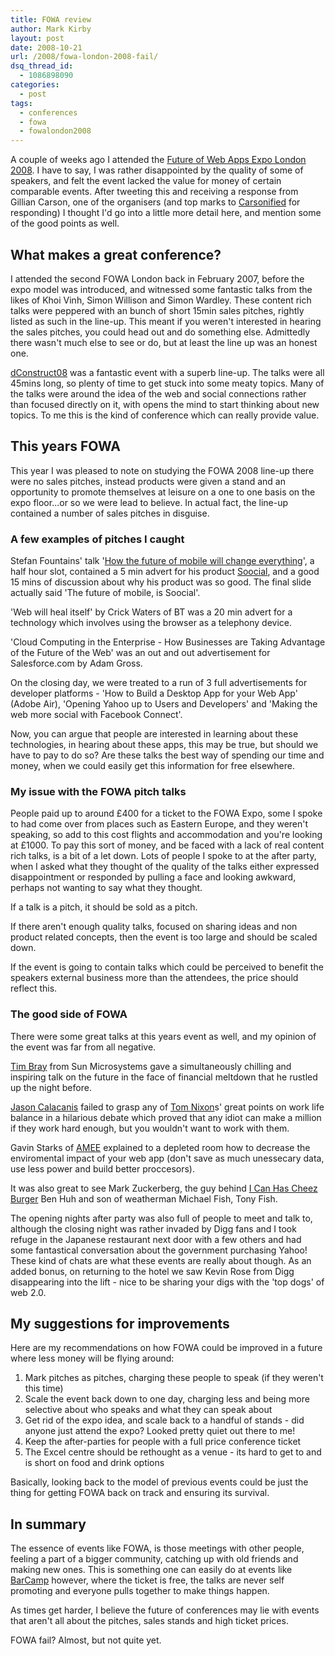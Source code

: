 ```yaml
---
title: FOWA review
author: Mark Kirby
layout: post
date: 2008-10-21
url: /2008/fowa-london-2008-fail/
dsq_thread_id:
  - 1086898090
categories:
  - post
tags:
  - conferences
  - fowa
  - fowalondon2008
---
```


A couple of weeks ago I attended the [Future of Web Apps Expo London 2008][1]. I have to say, I was rather disappointed by the quality of some of speakers, and felt the event lacked the value for money of certain comparable events. After tweeting this and receiving a response from Gillian Carson, one of the organisers (and top marks to [Carsonified][2] for responding) I thought I'd go into a little more detail here, and mention some of the good points as well.

## What makes a great conference?

I attended the second FOWA London back in February 2007, before the expo model was introduced, and witnessed some fantastic talks from the likes of Khoi Vinh, Simon Willison and Simon Wardley. These content rich talks were peppered with an bunch of short 15min sales pitches, rightly listed as such in the line-up. This meant if you weren't interested in hearing the sales pitches, you could head out and do something else. Admittedly there wasn't much else to see or do, but at least the line up was an honest one.

[dConstruct08][3] was a fantastic event with a superb line-up. The talks were all 45mins long, so plenty of time to get stuck into some meaty topics. Many of the talks were around the idea of the web and social connections rather than focused directly on it, with opens the mind to start thinking about new topics. To me this is the kind of conference which can really provide value.

## This years FOWA

This year I was pleased to note on studying the FOWA 2008 line-up there were no sales pitches, instead products were given a stand and an opportunity to promote themselves at leisure on a one to one basis on the expo floor...or so we were lead to believe. In actual fact, the line-up contained a number of sales pitches in disguise.

### A few examples of pitches I caught

Stefan Fountains' talk '[How the future of mobile will change everything][4]', a half hour slot, contained a 5 min advert for his product [Soocial][5], and a good 15 mins of discussion about why his product was so good. The final slide actually said 'The future of mobile, is Soocial'.

'Web will heal itself' by Crick Waters of BT was a 20 min advert for a technology which involves using the browser as a telephony device.

'Cloud Computing in the Enterprise - How Businesses are Taking Advantage of the Future of the Web' was an out and out advertisement for Salesforce.com by Adam Gross.

On the closing day, we were treated to a run of 3 full advertisements for developer platforms - 'How to Build a Desktop App for your Web App' (Adobe Air), 'Opening Yahoo up to Users and Developers' and 'Making the web more social with Facebook Connect'.

Now, you can argue that people are interested in learning about these technologies, in hearing about these apps, this may be true, but should we have to pay to do so? Are these talks the best way of spending our time and money, when we could easily get this information for free elsewhere.

### My issue with the FOWA pitch talks

People paid up to around £400 for a ticket to the FOWA Expo, some I spoke to had come over from places such as Eastern Europe, and they weren't speaking, so add to this cost flights and accommodation and you're looking at £1000. To pay this sort of money, and be faced with a lack of real content rich talks, is a bit of a let down. Lots of people I spoke to at the after party, when I asked what they thought of the quality of the talks either expressed disappointment or responded by pulling a face and looking awkward, perhaps not wanting to say what they thought.

If a talk is a pitch, it should be sold as a pitch.

If there aren't enough quality talks, focused on sharing ideas and non product related concepts, then the event is too large and should be scaled down.

If the event is going to contain talks which could be perceived to benefit the speakers external business more than the attendees, the price should reflect this.

### The good side of FOWA

There were some great talks at this years event as well, and my opinion of the event was far from all negative.

[Tim Bray][6] from Sun Microsystems gave a simultaneously chilling and inspiring talk on the future in the face of financial meltdown that he rustled up the night before.

[Jason Calacanis][7] failed to grasp any of [Tom Nixon][8]s' great points on work life balance in a hilarious debate which proved that any idiot can make a million if they work hard enough, but you wouldn't want to work with them.

Gavin Starks of [AMEE][9] explained to a depleted room how to decrease the enviromental impact of your web app (don't save as much unessecary data, use less power and build better proccesors).

It was also great to see Mark Zuckerberg, the guy behind <a rel="external" href="http://icanhascheezburger.com/2007/08/28/furst-rule-of-fite-club/" target="_blank">I Can Has Cheez Burger</a> Ben Huh and son of weatherman Michael Fish, Tony Fish.

The opening nights after party was also full of people to meet and talk to, although the closing night was rather invaded by Digg fans and I took refuge in the Japanese restaurant next door with a few others and had some fantastical conversation about the government purchasing Yahoo! These kind of chats are what these events are really about though. As an added bonus, on returning to the hotel we saw Kevin Rose from Digg disappearing into the lift - nice to be sharing your digs with the 'top dogs' of web 2.0.

## My suggestions for improvements

Here are my recommendations on how FOWA could be improved in a future where less money will be flying around:

1. Mark pitches as pitches, charging these people to speak (if they weren't this time)
2. Scale the event back down to one day, charging less and being more selective about who speaks and what they can speak about
3. Get rid of the expo idea, and scale back to a handful of stands - did anyone just attend the expo? Looked pretty quiet out there to me!
4. Keep the after-parties for people with a full price conference ticket
5. The Excel centre should be rethought as a venue - its hard to get to and is short on food and drink options

Basically, looking back to the model of previous events could be just the thing for getting FOWA back on track and ensuring its survival.

## In summary

The essence of events like FOWA, is those meetings with other people, feeling a part of a bigger community, catching up with old friends and making new ones. This is something one can easily do at events like [BarCamp][10] however, where the ticket is free, the talks are never self promoting and everyone pulls together to make things happen.

As times get harder, I believe the future of conferences may lie with events that aren't all about the pitches, sales stands and high ticket prices.

FOWA fail? Almost, but not quite yet.

 [1]: http://london2008.futureofwebapps.com
 [2]: http://carsonified.com/
 [3]: http://2008.dconstruct.org/
 [4]: http://www.guardian.co.uk/media/pda/2008/oct/09/mobilephones.startups
 [5]: http://www.soocial.com/intro
 [6]: http://www.tbray.org/ongoing/
 [7]: http://calacanis.com/
 [8]: http://www.tomnixon.co.uk/
 [9]: http://www.amee.cc/
 [10]: http://barcamp.org/